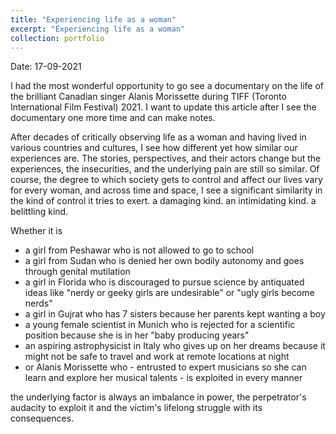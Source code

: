 ```yaml
---
title: "Experiencing life as a woman"
excerpt: "Experiencing life as a woman"
collection: portfolio
---
```


Date: 17-09-2021

I had the most wonderful opportunity to go see a documentary on the life of the brilliant Canadian singer Alanis Morissette during TIFF (Toronto International Film Festival) 2021. I want to update this article after I see the documentary one more time and can make notes. 

After decades of critically observing life as a woman and having lived in various countries and cultures, I see how different yet how similar our experiences are. The stories, perspectives, and their actors change but the experiences, the insecurities, and the underlying pain are still so similar. Of course, the degree to which society gets to control and affect our lives vary for every woman, and across time and space, I see a significant similarity in the kind of control it tries to exert. a damaging kind. an intimidating kind. a belittling kind. 

Whether it is
* a girl from Peshawar who is not allowed to go to school
* a girl from Sudan who is denied her own bodily autonomy and goes through genital mutilation
* a girl in Florida who is discouraged to pursue science by antiquated ideas like "nerdy or geeky girls are undesirable" or "ugly girls become nerds"
* a girl in Gujrat who has 7 sisters because her parents kept wanting a boy
* a young female scientist in Munich who is rejected for a scientific position because she is in her "baby producing years"
* an aspiring astrophysicist in Italy who gives up on her dreams because it might not be safe to travel and work at remote locations at night
* or Alanis Morissette who - entrusted to expert musicians so she can learn and explore her musical talents - is exploited in every manner

the underlying factor is always an imbalance in power, the perpetrator's audacity to exploit it and the victim's lifelong struggle with its consequences. 
